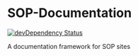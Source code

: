 SOP-Documentation
=================

[![devDependency Status](https://david-dm.org/alexsomeoddpilot/SOP-Documentation/dev-status.svg)](https://david-dm.org/alexsomeoddpilot/SOP-Documentation#info=devDependencies)

A documentation framework for SOP sites
